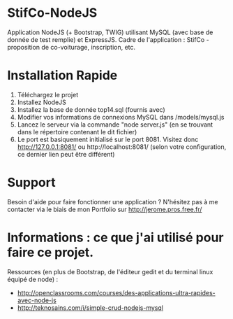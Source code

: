 # StifCo-NodeJS
Application NodeJS (+ Bootstrap, TWIG) utilisant MySQL (avec base de donnée de test remplie) et ExpressJS. Cadre de l'application : StifCo - proposition de co-voiturage, inscription, etc.

# Installation Rapide
1. Téléchargez le projet
2. Installez NodeJS
3. Installez la base de donnée top14.sql (fournis avec)
4. Modifier vos informations de connexions MySQL dans /models/mysql.js
5. Lancez le serveur via la commande "node server.js" (en se trouvant dans le répertoire contenant le dit fichier)
6. Le port est basiquement initialisé sur le port 8081. Visitez donc http://127.0.0.1:8081/ ou http://localhost:8081/ (selon votre configuration, ce dernier lien peut être différent)

# Support
Besoin d'aide pour faire fonctionner une application ? N'hésitez pas à me contacter via le biais de mon Portfolio sur http://jerome.pros.free.fr/

# Informations : ce que j'ai utilisé pour faire ce projet.
Ressources (en plus de Bootstrap, de l'éditeur gedit et du terminal linux équipé de node) : 
- http://openclassrooms.com/courses/des-applications-ultra-rapides-avec-node-js
- http://teknosains.com/i/simple-crud-nodejs-mysql
